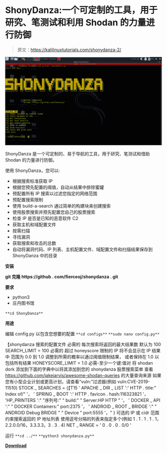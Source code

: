 # ShonyDanza:一个可定制的工具，用于研究、笔测试和利用 Shodan 的力量进行防御

> 原文：<https://kalilinuxtutorials.com/shonydanza-2/>

[![](img/5d161beb078986b130bbea3224e2c308.png)](https://blogger.googleusercontent.com/img/a/AVvXsEiTOM8Ljl0IDy5-1XVk2Y-UNUq25pSw0ddISsZjUdOyzgF_2KIgCzrUcHYESmqf6pV9Pg9DERH0TclRp_u8tbjxsVgy2M1cAndaE9bDt7Zo_B4sT5shA2xitbslvip58rth3YEQnJVZs6vh9RG8sRubjgsmPLLXodNmIEn5OGRlxe7ZOvEg0yq6YLUY=s728)

ShonyDanza 是一个可定制的、易于导航的工具，用于研究、笔测试和借助 Shodan 的力量进行防御。

使用 ShonyDanza，您可以:

*   根据搜索标准获取 IP
*   根据您预先配置的阈值，自动从结果中排除蜜罐
*   预配置所有 IP 搜索以过滤您指定的网络范围
*   预配置搜索限制
*   使用 build-a-search 通过简单的构建块来创建搜索
*   使用股票搜索并预先配置您自己的股票搜索
*   检查 IP 是否是已知的恶意软件 C2
*   获取主机和域配置文件
*   按需扫描
*   寻找漏洞
*   获取搜索和攻击的总数
*   自动将漏洞代码、IP 列表、主机配置文件、域配置文件和扫描结果保存到 ShonyDanza 中的目录

**安装**

**git 克隆 https://github . com/fierceoj/shonydanza . git**

**要求**

*   python3
*   庄丹图书馆

`**cd ShonyDanza**`


**用途**

编辑 config.py 以包含您想要的配置
`**cd configs**`
`**sudo nano config.py**`

【shonydanza 搜索的配置文件
必需的
每次搜索将返回的最大结果数
默认为 100
SEARCH_LIMIT = 100
必需的
超过 honeyscore 限制的 IP 将不会显示在 IP 结果中
范围为 0.0 到 1.0
调整到所需的概率以通过阈值限制结果， 或者保持在 1.0 以包括所有结果
HONEYSCORE_LIMIT = 1.0
必需-至少一个键:值对
将 shodan dork 添加到下面的字典中以将其添加到您的 shonydanza 股票搜索菜单
查看 https://github.com/jakejarvis/awesome-shodan-queries 的大量查询来源
如果您有小型企业计划或更高计划，请查看“vuln:”过滤器(例如 vuln:CVE-2019-11510)
STOCK _ SEARCHES = {【T15
' APACHE _ DIR _ LIST ':' HTTP . title:" Index of/" '，
' SPRING _ BOOT ':' HTTP . favicon . hash:116323821 '，
'HP_PRINTERS ':" "序列号:" " build:" " Server:HP HTTP " '，
' DOCKER _ API ':" " DOCKER Containers:" port:2375 '，
' ANDROID _ ROOT _ BRIDGE ':" " ANDROID Debug BRIDGE " " Device " port:5555 '，"
}
可选的
IP 或 cidr 范围约束搜索返回的 IP 地址列表
使用逗号分隔的列表来指定多个(例如 1 . 1 . 1 . 1 . 1，2.2.0.0/16，3.3.3.3，3 . 3 . 4)
NET _ RANGE = ' 0 . 0 . 0 . 0/0 '

运行
`**cd ../**`
`**python3 shonydanza.py**`

[**Download**](https://github.com/fierceoj/ShonyDanza)